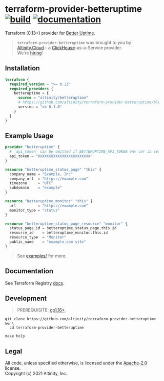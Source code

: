 # terraform-provider-betteruptime [![build](https://github.com/altinity/terraform-provider-betteruptime/actions/workflows/build.yml/badge.svg?branch=master)](https://github.com/Altinity/terraform-provider-betteruptime/actions/workflows/build.yml) [![documentation](https://img.shields.io/badge/-documentation-blue)](https://registry.terraform.io/providers/altinity/betteruptime/latest/docs)

Terraform (0.13+) provider for [Better Uptime](https://betteruptime.com/).  

> `terraform-provider-betteruptime` was brought to you by [Altinity.Cloud](https://altinity.cloud/) - 
> a [ClickHouse](https://clickhouse.tech/)-as-a-Service provider.  
> We're [hiring](https://altinity.com/careers/)! 

## Installation

```terraform
terraform {
  required_version = ">= 0.13"
  required_providers {
    betteruptime = {
      source = "altinity/betteruptime"
      # https://github.com/altinity/terraform-provider-betteruptime/blob/master/CHANGELOG.md
      version = ">= 0.1.0"
    }
  }
}
```

## Example Usage

```terraform
provider "betteruptime" {
  # `api_token` can be omitted if BETTERUPTIME_API_TOKEN env var is set.
  api_token = "XXXXXXXXXXXXXXXXXXXXXXXX"
}

resource "betteruptime_status_page" "this" {
  company_name = "Example, Inc"
  company_url  = "https://example.com"
  timezone     = "UTC"
  subdomain    = "example"
}

resource "betteruptime_monitor" "this" {
  url          = "https://example.com"
  monitor_type = "status"
}

resource "betteruptime_status_page_resource" "monitor" {
  status_page_id = betteruptime_status_page.this.id
  resource_id    = betteruptime_monitor.this.id
  resource_type  = "Monitor"
  public_name    = "example.com site"
}
```

> See [examples/](examples/) for more. 

## Documentation

See Terraform Registry [docs](https://registry.terraform.io/providers/altinity/betteruptime/latest/docs).

## Development

> PREREQUISITE: [go1.16+](https://golang.org/dl/).

```shell script
git clone https://github.com/altinity/terraform-provider-betteruptime && \
  cd terraform-provider-betteruptime

make help
```

## Legal

All code, unless specified otherwise, is licensed under the [Apache-2.0](LICENSE) license.  
Copyright (c) 2021 Altinity, Inc.
